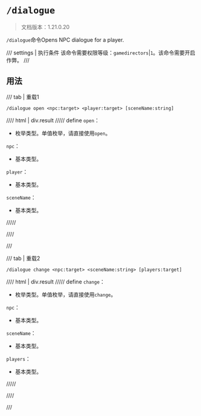 # `/dialogue`

> 文档版本：1.21.0.20

`/dialogue`命令Opens NPC dialogue for a player.

/// settings | 执行条件
该命令需要权限等级：`gamedirectors`|`1`。该命令需要开启作弊。
///

## 用法

/// tab | 重载1
```mcfunction
/dialogue open <npc:target> <player:target> [sceneName:string]
```

//// html | div.result
///// define
`open`：<!-- md:samp DialogueOpenAction -->

- 枚举类型。单值枚举，请直接使用`open`。

`npc`：<!-- md:samp target -->

- 基本类型。

`player`：<!-- md:samp target -->

- 基本类型。

`sceneName`：<!-- md:samp string -->

- 基本类型。


/////

////

///

/// tab | 重载2
```mcfunction
/dialogue change <npc:target> <sceneName:string> [players:target]
```

//// html | div.result
///// define
`change`：<!-- md:samp DialogueChangeAction -->

- 枚举类型。单值枚举，请直接使用`change`。

`npc`：<!-- md:samp target -->

- 基本类型。

`sceneName`：<!-- md:samp string -->

- 基本类型。

`players`：<!-- md:samp target -->

- 基本类型。


/////

////

///
